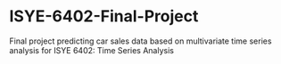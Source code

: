 # ISYE-6402-Final-Project
Final project predicting car sales data based on multivariate time series analysis for ISYE 6402: Time Series Analysis
